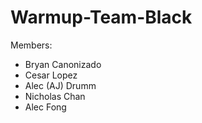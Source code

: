 # Warmup-Team-Black

Members:
- Bryan Canonizado
- Cesar Lopez
- Alec (AJ) Drumm
- Nicholas Chan
- Alec Fong